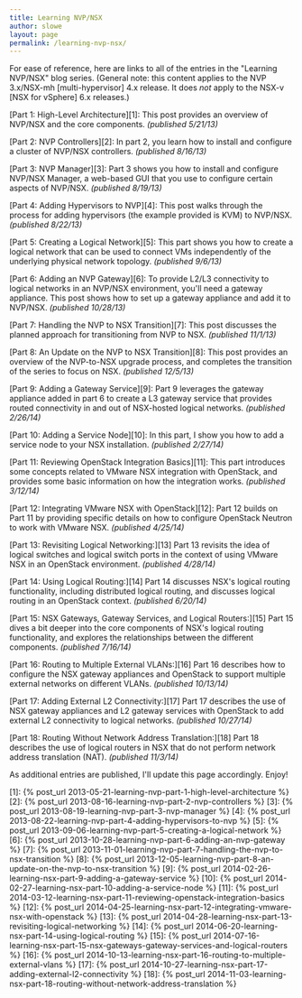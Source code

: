 ```yaml
---
title: Learning NVP/NSX
author: slowe
layout: page
permalink: /learning-nvp-nsx/
---
```


For ease of reference, here are links to all of the entries in the "Learning NVP/NSX" blog series. (General note: this content applies to the NVP 3.x/NSX-mh [multi-hypervisor] 4.x release. It does _not_ apply to the NSX-v [NSX for vSphere] 6.x releases.)

[Part 1: High-Level Architecture][1]: This post provides an overview of NVP/NSX and the core components. *(published 5/21/13)*

[Part 2: NVP Controllers][2]: In part 2, you learn how to install and configure a cluster of NVP/NSX controllers. *(published 8/16/13)*

[Part 3: NVP Manager][3]: Part 3 shows you how to install and configure NVP/NSX Manager, a web-based GUI that you use to configure certain aspects of NVP/NSX. *(published 8/19/13)*

[Part 4: Adding Hypervisors to NVP][4]: This post walks through the process for adding hypervisors (the example provided is KVM) to NVP/NSX. *(published 8/22/13)*

[Part 5: Creating a Logical Network][5]: This part shows you how to create a logical network that can be used to connect VMs independently of the underlying physical network topology. *(published 9/6/13)*

[Part 6: Adding an NVP Gateway][6]: To provide L2/L3 connectivity to logical networks in an NVP/NSX environment, you'll need a gateway appliance. This post shows how to set up a gateway appliance and add it to NVP/NSX. *(published 10/28/13)*

[Part 7: Handling the NVP to NSX Transition][7]: This post discusses the planned approach for transitioning from NVP to NSX. *(published 11/1/13)*

[Part 8: An Update on the NVP to NSX Transition][8]: This post provides an overview of the NVP-to-NSX upgrade process, and completes the transition of the series to focus on NSX. *(published 12/5/13)*

[Part 9: Adding a Gateway Service][9]: Part 9 leverages the gateway appliance added in part 6 to create a L3 gateway service that provides routed connectivity in and out of NSX-hosted logical networks. *(published 2/26/14)*

[Part 10: Adding a Service Node][10]: In this part, I show you how to add a service node to your NSX installation. *(published 2/27/14)*

[Part 11: Reviewing OpenStack Integration Basics][11]: This part introduces some concepts related to VMware NSX integration with OpenStack, and provides some basic information on how the integration works. *(published 3/12/14)*

[Part 12: Integrating VMware NSX with OpenStack][12]: Part 12 builds on Part 11 by providing specific details on how to configure OpenStack Neutron to work with VMware NSX. *(published 4/25/14)*

[Part 13: Revisiting Logical Networking:][13] Part 13 revisits the idea of logical switches and logical switch ports in the context of using VMware NSX in an OpenStack environment. *(published 4/28/14)*

[Part 14: Using Logical Routing:][14] Part 14 discusses NSX's logical routing functionality, including distributed logical routing, and discusses logical routing in an OpenStack context. *(published 6/20/14)*

[Part 15: NSX Gateways, Gateway Services, and Logical Routers:][15] Part 15 dives a bit deeper into the core components of NSX's logical routing functionality, and explores the relationships between the different components. *(published 7/16/14)*

[Part 16: Routing to Multiple External VLANs:][16] Part 16 describes how to configure the NSX gateway appliances and OpenStack to support multiple external networks on different VLANs. *(published 10/13/14)*

[Part 17: Adding External L2 Connectivity:][17] Part 17 describes the use of NSX gateway appliances and L2 gateway services with OpenStack to add external L2 connectivity to logical networks. *(published 10/27/14)*

[Part 18: Routing Without Network Address Translation:][18] Part 18 describes the use of logical routers in NSX that do not perform network address translation (NAT). *(published 11/3/14)*

As additional entries are published, I'll update this page accordingly. Enjoy!

[1]: {% post_url 2013-05-21-learning-nvp-part-1-high-level-architecture %}
[2]: {% post_url 2013-08-16-learning-nvp-part-2-nvp-controllers %}
[3]: {% post_url 2013-08-19-learning-nvp-part-3-nvp-manager %}
[4]: {% post_url 2013-08-22-learning-nvp-part-4-adding-hypervisors-to-nvp %}
[5]: {% post_url 2013-09-06-learning-nvp-part-5-creating-a-logical-network %}
[6]: {% post_url 2013-10-28-learning-nvp-part-6-adding-an-nvp-gateway %}
[7]: {% post_url 2013-11-01-learning-nvp-part-7-handling-the-nvp-to-nsx-transition %}
[8]: {% post_url 2013-12-05-learning-nvp-part-8-an-update-on-the-nvp-to-nsx-transition %}
[9]: {% post_url 2014-02-26-learning-nsx-part-9-adding-a-gateway-service %}
[10]: {% post_url 2014-02-27-learning-nsx-part-10-adding-a-service-node %}
[11]: {% post_url 2014-03-12-learning-nsx-part-11-reviewing-openstack-integration-basics %}
[12]: {% post_url 2014-04-25-learning-nsx-part-12-integrating-vmware-nsx-with-openstack %}
[13]: {% post_url 2014-04-28-learning-nsx-part-13-revisiting-logical-networking %}
[14]: {% post_url 2014-06-20-learning-nsx-part-14-using-logical-routing %}
[15]: {% post_url 2014-07-16-learning-nsx-part-15-nsx-gateways-gateway-services-and-logical-routers %}
[16]: {% post_url 2014-10-13-learning-nsx-part-16-routing-to-multiple-external-vlans %}
[17]: {% post_url 2014-10-27-learning-nsx-part-17-adding-external-l2-connectivity %}
[18]: {% post_url 2014-11-03-learning-nsx-part-18-routing-without-network-address-translation %}
